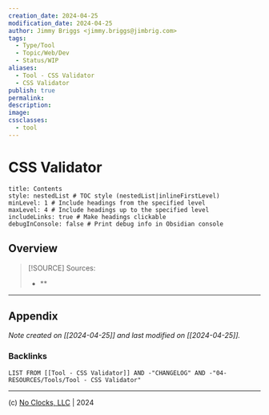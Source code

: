 ```yaml
---
creation_date: 2024-04-25
modification_date: 2024-04-25
author: Jimmy Briggs <jimmy.briggs@jimbrig.com>
tags:
  - Type/Tool
  - Topic/Web/Dev
  - Status/WIP
aliases:
  - Tool - CSS Validator
  - CSS Validator
publish: true
permalink:
description:
image:
cssclasses:
  - tool
---
```



# CSS Validator

> 

```table-of-contents
title: Contents 
style: nestedList # TOC style (nestedList|inlineFirstLevel)
minLevel: 1 # Include headings from the specified level
maxLevel: 4 # Include headings up to the specified level
includeLinks: true # Make headings clickable
debugInConsole: false # Print debug info in Obsidian console
```

## Overview

> [!SOURCE] Sources:
> - **

***

## Appendix

*Note created on [[2024-04-25]] and last modified on [[2024-04-25]].*

### Backlinks

```dataview
LIST FROM [[Tool - CSS Validator]] AND -"CHANGELOG" AND -"04-RESOURCES/Tools/Tool - CSS Validator"
```

***

(c) [No Clocks, LLC](https://github.com/noclocks) | 2024